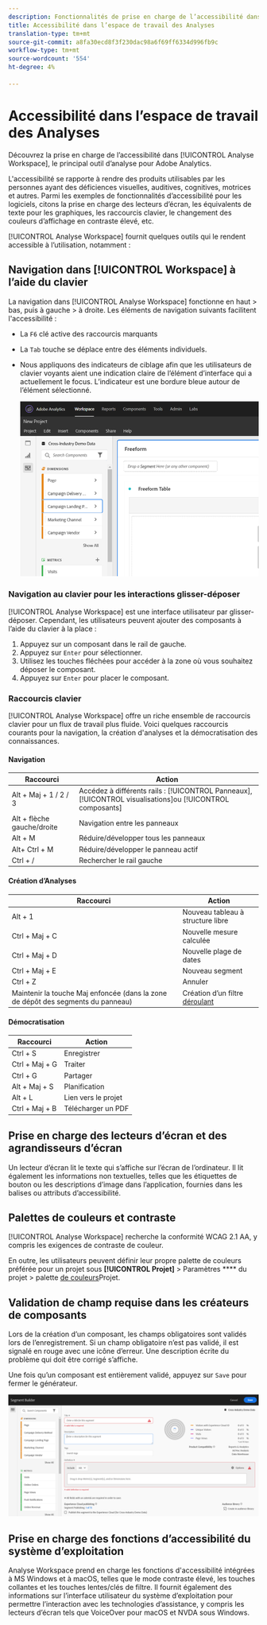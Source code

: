 ```yaml
---
description: Fonctionnalités de prise en charge de l’accessibilité dans Analyse Workspace
title: Accessibilité dans l’espace de travail des Analyses
translation-type: tm+mt
source-git-commit: a8fa30ecd8f3f230dac98a6f69ff6334d996fb9c
workflow-type: tm+mt
source-wordcount: '554'
ht-degree: 4%

---
```



# Accessibilité dans l’espace de travail des Analyses

Découvrez la prise en charge de l’accessibilité dans [!UICONTROL Analyse Workspace], le principal outil d’analyse pour Adobe Analytics.

L&#39;accessibilité se rapporte à rendre des produits utilisables par les personnes ayant des déficiences visuelles, auditives, cognitives, motrices et autres. Parmi les exemples de fonctionnalités d’accessibilité pour les logiciels, citons la prise en charge des lecteurs d’écran, les équivalents de texte pour les graphiques, les raccourcis clavier, le changement des couleurs d’affichage en contraste élevé, etc.

[!UICONTROL Analyse Workspace] fournit quelques outils qui le rendent accessible à l’utilisation, notamment :

## Navigation dans [!UICONTROL Workspace] à l’aide du clavier

La navigation dans [!UICONTROL Analyse Workspace] fonctionne en haut > bas, puis à gauche > à droite. Les éléments de navigation suivants facilitent l&#39;accessibilité :

* La `F6` clé active des raccourcis marquants
* La `Tab` touche se déplace entre des éléments individuels.
* Nous appliquons des indicateurs de ciblage afin que les utilisateurs de clavier voyants aient une indication claire de l’élément d’interface qui a actuellement le focus. L’indicateur est une bordure bleue autour de l’élément sélectionné.

   ![Indicateur de focus](assets/focus-indicator.png)

### Navigation au clavier pour les interactions glisser-déposer

[!UICONTROL Analyse Workspace] est une interface utilisateur par glisser-déposer. Cependant, les utilisateurs peuvent ajouter des composants à l’aide du clavier à la place :

1. Appuyez sur un composant dans le rail de gauche.
1. Appuyez sur `Enter` pour sélectionner.
1. Utilisez les touches fléchées pour accéder à la zone où vous souhaitez déposer le composant.
1. Appuyez sur `Enter` pour placer le composant.

### Raccourcis clavier

[!UICONTROL Analyse Workspace] offre un riche ensemble de raccourcis [](https://docs.adobe.com/content/help/fr-FR/analytics/analyze/analysis-workspace/build-workspace-project/fa-shortcut-keys.html) clavier pour un flux de travail plus fluide. Voici quelques raccourcis courants pour la navigation, la création d&#39;analyses et la démocratisation des connaissances.

#### Navigation

| Raccourci | Action |
|---|---|
| Alt + Maj + 1 / 2 / 3 | Accédez à différents rails : [!UICONTROL Panneaux], [!UICONTROL visualisations]ou [!UICONTROL composants] |
| Alt + flèche gauche/droite | Navigation entre les panneaux |
| Alt + M | Réduire/développer tous les panneaux |
| Alt+ Ctrl + M | Réduire/développer le panneau actif |
| Ctrl + / | Rechercher le rail gauche |

#### Création d’Analyses

| Raccourci | Action |
|---|---|
| Alt + 1 | Nouveau tableau à structure libre |
| Ctrl + Maj + C | Nouvelle mesure calculée |
| Ctrl + Maj + D | Nouvelle plage de dates |
| Ctrl + Maj + E | Nouveau segment |
| Ctrl + Z | Annuler |
| Maintenir la touche Maj enfoncée (dans la zone de dépôt des segments du panneau) | Création d’un filtre [déroulant](https://docs.adobe.com/content/help/en/analytics-learn/tutorials/analysis-workspace/using-panels/using-drop-down-filters.html) |

#### Démocratisation

| Raccourci | Action |
|---|---|
| Ctrl + S | Enregistrer |
| Ctrl + Maj + G | Traiter |
| Ctrl + G | Partager |
| Alt + Maj + S | Planification |
| Alt + L | Lien vers le projet |
| Ctrl + Maj + B | Télécharger un PDF |

## Prise en charge des lecteurs d’écran et des agrandisseurs d’écran

Un lecteur d’écran lit le texte qui s’affiche sur l’écran de l’ordinateur. Il lit également les informations non textuelles, telles que les étiquettes de bouton ou les descriptions d’image dans l’application, fournies dans les balises ou attributs d’accessibilité.

## Palettes de couleurs et contraste

[!UICONTROL Analyse Workspace] recherche la conformité WCAG 2.1 AA, y compris les exigences de contraste de couleur.

En outre, les utilisateurs peuvent définir leur propre palette de couleurs préférée pour un projet sous **[!UICONTROL Projet]** > Paramètres **** du projet > palette [de couleurs](https://docs.adobe.com/content/help/en/analytics/analyze/analysis-workspace/build-workspace-project/color-palettes.html)Projet.

## Validation de champ requise dans les créateurs de composants

Lors de la création d’un composant, les champs obligatoires sont validés lors de l’enregistrement. Si un champ obligatoire n’est pas validé, il est signalé en rouge avec une icône d’erreur. Une description écrite du problème qui doit être corrigé s’affiche.

Une fois qu’un composant est entièrement validé, appuyez sur `Save` pour fermer le générateur.

![Validation d’erreur](assets/error-validation.png)

## Prise en charge des fonctions d’accessibilité du système d’exploitation

Analyse Workspace prend en charge les fonctions d&#39;accessibilité intégrées à MS Windows et à macOS, telles que le mode contraste élevé, les touches collantes et les touches lentes/clés de filtre. Il fournit également des informations sur l’interface utilisateur du système d’exploitation pour permettre l’interaction avec les technologies d’assistance, y compris les lecteurs d’écran tels que VoiceOver pour macOS et NVDA sous Windows.